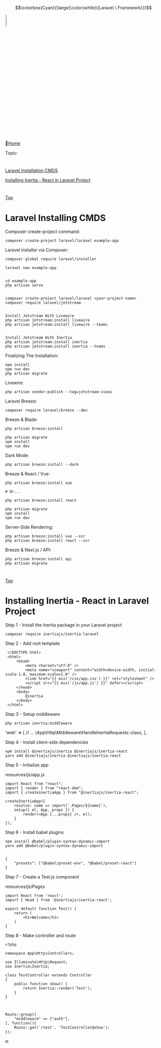 $$\colorbox{Cyan}{\large{\color{white}{Laravel \ Framework}}}$$

<img src="https://en.wikipedia.org/wiki/Laravel#/media/File:Laravel.svg" alt="Docker Image Loading....." width="10%">

:link:[Home](all-file-links.md)     


<a name="top"></a>
Topic: 
#
 [Laravel Installation CMDS](#laravel-installation-cmds) 
 
 [Installing Inertia - React in Laravel Project](#laravel-intertial-react) 
 
  
#  

[Top](#top)
<a name="laravel-intertial-react"></a>
# Laravel Installing CMDS


Composer create-project command:


    composer create-project laravel/laravel example-app


Laravel installer via Composer:

    composer global require laravel/installer

    laravel new example-app


    cd example-app
    php artisan serve


    composer create-project laravel/laravel <your-project-name>
    composer require laravel/jetstream


    Install Jetstream With Livewire
    php artisan jetstream:install livewire
    php artisan jetstream:install livewire --teams


    Install Jetstream With Inertia
    php artisan jetstream:install inertia
    php artisan jetstream:install inertia --teams


 Finalizing The Installation: 
 
    npm install
    npm run dev
    php artisan migrate


Livewire:

    php artisan vendor:publish --tag=jetstream-views




Laravel Breeze: 

    composer require laravel/breeze --dev

Breeze & Blade:

    php artisan breeze:install

    php artisan migrate
    npm install
    npm run dev

Dark Mode: 

    php artisan breeze:install --dark
 
 
Breeze & React / Vue:

    php artisan breeze:install vue

    # Or...

    php artisan breeze:install react

    php artisan migrate
    npm install
    npm run dev
 
 
 
 Server-Side Rendering:
 
    php artisan breeze:install vue --ssr
    php artisan breeze:install react --ssr
    
    
Breeze & Next.js / API:

    php artisan breeze:install api
    php artisan migrate

 
#

[Top](#top)
<a name="laravel-intertial-react"></a>
# Installing Inertia - React in Laravel Project


Step 1 - Install the Inertia package in your Laravel project

    composer require inertiajs/inertia-laravel


Step 2 - Add root template


     <!DOCTYPE html>
     <html>
         <head>
             <meta charset="utf-8" />
             <meta name="viewport" content="width=device-width, initial-scale-1.0, maximum-scale=1.0" />
             <link href="{{ mix('/css/app.css') }}" rel="stylesheet" />
             <script src="{{ mix('/js/app.js') }}" defer></script>
         </head>
         <body>
             @inertia
         </body>
     </html>



Step 3 - Setup middleware

    php artisan inertia:middleware
    
    
'web' => [
    // ...
    \App\Http\Middleware\HandleInertiaRequests::class,
],  



Step 4 - Install client-side dependencies


    npm install @inertiajs/inertia @inertiajs/inertia-react 
    yarn add @inertiajs/inertia @inertiajs/inertia-react


Step 5 - Initialize app

resources/js/app.js


    import React from "react";
    import { render } from "react-dom";
    import { createinertiaApp } from "@inertiajs/inertia-react";

    createInertiaApp({
        resolve: name => import(`.Pages/${name}`),
        setup({ el, App, props }) {
            render(<App {...props} />, el);
        }
    });


Step 6 - Install babel plugins


    npm install @babel/plugin-syntax-dynamic-import
    yarn add @babel/plugin-syntax-dynamic-import


    {
        "presets": ["@babel/preset-env", "@babel/preset-react"]
    } 


Step 7 - Create a Test.js component


resources/js/Pages

    import React from 'react';
    import { Head } from '@inertiajs/inertia-react';

    export default function Test() {
        return (
            <h1>Welcome</h1>
        )
    } 


Step 8 - Make controller and route

    <?php 

    namespace App\Http\Controllers;

    use Illuminate\Http\Request;
    use Inertia\Inertia; 

    class TestController extends Controller 
    {
        public function show() {
            return Inertia::render('Test');
        }
    }



    Route::group([
        "middleware" => ["auth"],
    ], function(){
        Route::get('/test', 'TestController@show');
    });



:end:
